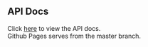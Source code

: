 ## API Docs

Click [here](https://bcanseco.github.io/common-bot-library/) to view the API docs.  
Github Pages serves from the master branch.

